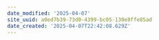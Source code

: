 ```yaml
---
date_modified: '2025-04-07'
site_uuid: a0ed7b39-73d0-4399-bc05-130e8ffe85ad
date_created: '2025-04-07T22:42:08.629Z'
---
```


